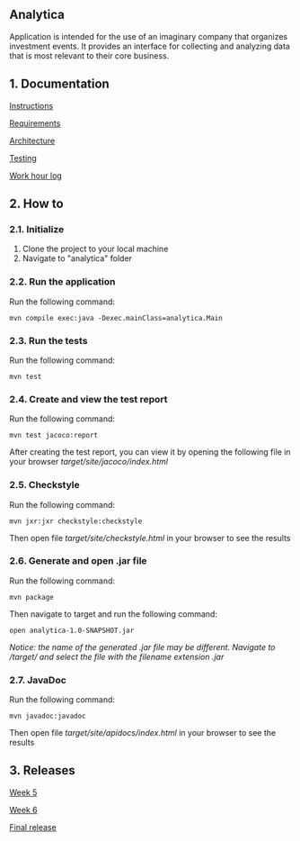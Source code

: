 ## Analytica

Application is intended for the use of an imaginary company that organizes investment events.
It provides an interface for collecting and analyzing data that is most relevant to their core business.

## 1. Documentation

[Instructions](https://github.com/MikaelTornwall/ot-harjoitustyo/tree/master/documentation/instructions.md)

[Requirements](https://github.com/MikaelTornwall/ot-harjoitustyo/tree/master/documentation/requirements.md)

[Architecture](https://github.com/MikaelTornwall/ot-harjoitustyo/tree/master/documentation/architecture.md)

[Testing](https://github.com/MikaelTornwall/ot-harjoitustyo/tree/master/documentation/testing.md)

[Work hour log](https://github.com/MikaelTornwall/ot-harjoitustyo/tree/master/documentation/workhours.md)

## 2. How to

### 2.1. Initialize

1. Clone the project to your local machine
2. Navigate to "analytica" folder

### 2.2. Run the application

Run the following command:

`mvn compile exec:java -Dexec.mainClass=analytica.Main`

### 2.3. Run the tests

Run the following command:

`mvn test`

### 2.4. Create and view the test report

Run the following command:

`mvn test jacoco:report`

After creating the test report, you can view it by opening the following file in your browser _target/site/jacoco/index.html_

### 2.5. Checkstyle

Run the following command:

`mvn jxr:jxr checkstyle:checkstyle`

Then open file _target/site/checkstyle.html_ in your browser to see the results

### 2.6. Generate and open .jar file

Run the following command:

`mvn package`

Then navigate to target and run the following command:

`open analytica-1.0-SNAPSHOT.jar`

_Notice: the name of the generated .jar file may be different. Navigate to /target/ and select the file with the filename extension .jar_  

### 2.7. JavaDoc

Run the following command:

`mvn javadoc:javadoc`

Then open file _target/site/apidocs/index.html_ in your browser to see the results

## 3. Releases

[Week 5](https://github.com/MikaelTornwall/ot-harjoitustyo/releases/tag/week5)

[Week 6](https://github.com/MikaelTornwall/ot-harjoitustyo/releases/tag/week6)

[Final release](https://github.com/MikaelTornwall/ot-harjoitustyo/releases/tag/loppupalautus)

